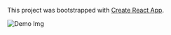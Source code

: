 This project was bootstrapped with [Create React App](https://github.com/facebook/create-react-app).

![Demo Img](https://raw.githubusercontent.com/amalali2/react-chat/blob/master/src/demo-img.png)

